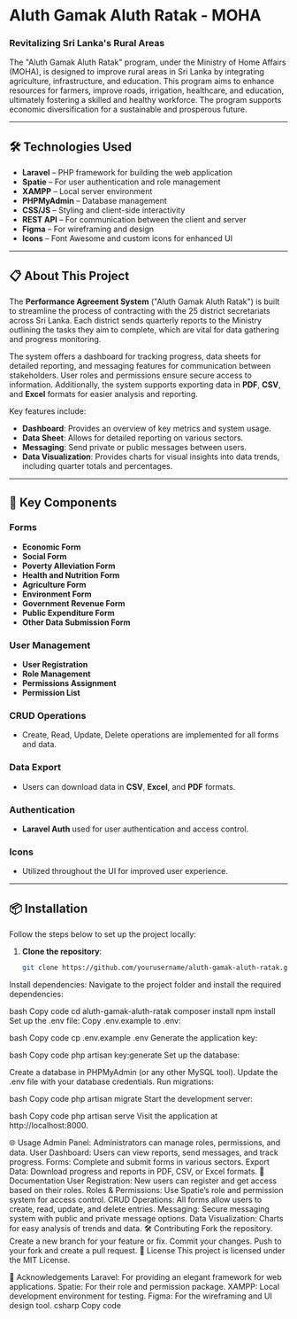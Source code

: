 # Aluth Gamak Aluth Ratak - MOHA

### Revitalizing Sri Lanka's Rural Areas

The "Aluth Gamak Aluth Ratak" program, under the Ministry of Home Affairs (MOHA), is designed to improve rural areas in Sri Lanka by integrating agriculture, infrastructure, and education. This program aims to enhance resources for farmers, improve roads, irrigation, healthcare, and education, ultimately fostering a skilled and healthy workforce. The program supports economic diversification for a sustainable and prosperous future.

---

## 🛠 Technologies Used

- **Laravel** – PHP framework for building the web application
- **Spatie** – For user authentication and role management
- **XAMPP** – Local server environment
- **PHPMyAdmin** – Database management
- **CSS/JS** – Styling and client-side interactivity
- **REST API** – For communication between the client and server
- **Figma** – For wireframing and design
- **Icons** – Font Awesome and custom icons for enhanced UI

---

## 📋 About This Project

The **Performance Agreement System** ("Aluth Gamak Aluth Ratak") is built to streamline the process of contracting with the 25 district secretariats across Sri Lanka. Each district sends quarterly reports to the Ministry outlining the tasks they aim to complete, which are vital for data gathering and progress monitoring.

The system offers a dashboard for tracking progress, data sheets for detailed reporting, and messaging features for communication between stakeholders. User roles and permissions ensure secure access to information. Additionally, the system supports exporting data in **PDF**, **CSV**, and **Excel** formats for easier analysis and reporting.

Key features include:

- **Dashboard**: Provides an overview of key metrics and system usage.
- **Data Sheet**: Allows for detailed reporting on various sectors.
- **Messaging**: Send private or public messages between users.
- **Data Visualization**: Provides charts for visual insights into data trends, including quarter totals and percentages.

---

## 🔧 Key Components

### Forms
- **Economic Form**
- **Social Form**
- **Poverty Alleviation Form**
- **Health and Nutrition Form**
- **Agriculture Form**
- **Environment Form**
- **Government Revenue Form**
- **Public Expenditure Form**
- **Other Data Submission Form**

### User Management
- **User Registration**
- **Role Management**
- **Permissions Assignment**
- **Permission List**

### CRUD Operations
- Create, Read, Update, Delete operations are implemented for all forms and data.

### Data Export
- Users can download data in **CSV**, **Excel**, and **PDF** formats.

### Authentication
- **Laravel Auth** used for user authentication and access control.

### Icons
- Utilized throughout the UI for improved user experience.

---

## 📦 Installation

Follow the steps below to set up the project locally:

1. **Clone the repository**:
   ```bash
   git clone https://github.com/yourusername/aluth-gamak-aluth-ratak.git
Install dependencies: Navigate to the project folder and install the required dependencies:

bash
Copy code
cd aluth-gamak-aluth-ratak
composer install
npm install
Set up the .env file: Copy .env.example to .env:

bash
Copy code
cp .env.example .env
Generate the application key:

bash
Copy code
php artisan key:generate
Set up the database:

Create a database in PHPMyAdmin (or any other MySQL tool).
Update the .env file with your database credentials.
Run migrations:

bash
Copy code
php artisan migrate
Start the development server:

bash
Copy code
php artisan serve
Visit the application at http://localhost:8000.

🌐 Usage
Admin Panel: Administrators can manage roles, permissions, and data.
User Dashboard: Users can view reports, send messages, and track progress.
Forms: Complete and submit forms in various sectors.
Export Data: Download progress and reports in PDF, CSV, or Excel formats.
📖 Documentation
User Registration: New users can register and get access based on their roles.
Roles & Permissions: Use Spatie’s role and permission system for access control.
CRUD Operations: All forms allow users to create, read, update, and delete entries.
Messaging: Secure messaging system with public and private message options.
Data Visualization: Charts for easy analysis of trends and data.
🛠 Contributing
Fork the repository.
Create a new branch for your feature or fix.
Commit your changes.
Push to your fork and create a pull request.
📝 License
This project is licensed under the MIT License.

🤝 Acknowledgements
Laravel: For providing an elegant framework for web applications.
Spatie: For their role and permission package.
XAMPP: Local development environment for testing.
Figma: For the wireframing and UI design tool.
csharp
Copy code
